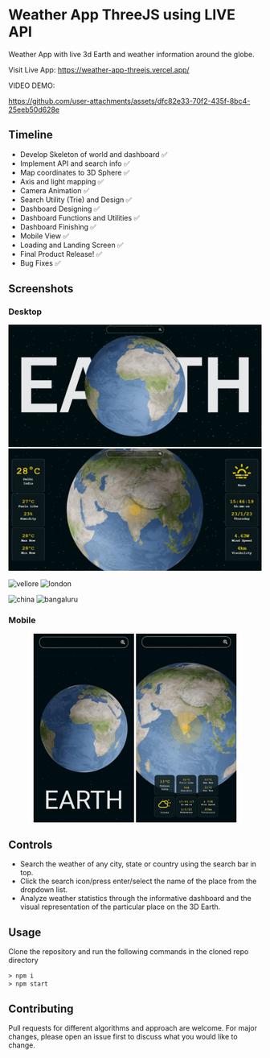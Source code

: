 # Weather App ThreeJS using LIVE API

Weather App with live 3d Earth and weather information around the globe.

Visit Live App: https://weather-app-threejs.vercel.app/

VIDEO DEMO:

https://github.com/user-attachments/assets/dfc82e33-70f2-435f-8bc4-25eeb50d628e

## Timeline

-   Develop Skeleton of world and dashboard ✅
-   Implement API and search info ✅
-   Map coordinates to 3D Sphere ✅
-   Axis and light mapping ✅
-   Camera Animation ✅
-   Search Utility (Trie) and Design ✅
-   Dashboard Designing ✅
-   Dashboard Functions and Utilities ✅
-   Dashboard Finishing ✅
-   Mobile View ✅
-   Loading and Landing Screen ✅
-   Final Product Release! ✅
-   Bug Fixes ✅

## Screenshots

### Desktop

<img src="https://github.com/originalsidd/weather-app-threejs/blob/main/build/pic1.png?raw=true"  />

<img src="https://github.com/originalsidd/weather-app-threejs/blob/main/build/pic2.png?raw=true"  />


![vellore](https://github.com/user-attachments/assets/faefac74-5bdc-4f22-8727-03ba0499cb2a)
![london](https://github.com/user-attachments/assets/3365dcc9-bc1f-4d28-9156-d6e919b2fa92)

![china](https://github.com/user-attachments/assets/5b4baf1f-0f0e-4cd6-99bf-27c748ffdf45)
![bangaluru](https://github.com/user-attachments/assets/fab51be3-9437-4330-babf-698d39fcdc05)



### Mobile

<center>
<span>
<img src="https://github.com/originalsidd/weather-app-threejs/blob/main/public/pic3.png?raw=true" width=200>&nbsp;<img src="https://github.com/originalsidd/weather-app-threejs/blob/main/public/pic4.png?raw=true" width=200>
</span>
</center>

## Controls

-   Search the weather of any city, state or country using the search bar in top.
-   Click the search icon/press enter/select the name of the place from the dropdown list.
-   Analyze weather statistics through the informative dashboard and the visual representation of the particular place on the 3D Earth.

## Usage

Clone the repository and run the following commands in the cloned repo directory

```node
> npm i
> npm start
```

## Contributing

Pull requests for different algorithms and approach are welcome. For major changes, please open an issue first
to discuss what you would like to change.
